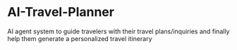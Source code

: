 # AI-Travel-Planner
AI agent system to guide travelers with their travel plans/inquiries and finally help them generate a personalized travel itinerary
